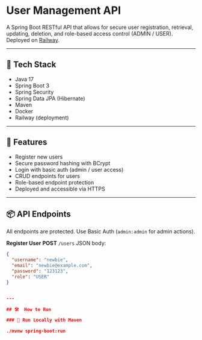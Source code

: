 # User Management API

A Spring Boot RESTful API that allows for secure user registration, retrieval, updating, deletion, and role-based access control (ADMIN / USER).  
Deployed on [Railway](https://user-management-api-production-7709.up.railway.app).

---

## 🧰 Tech Stack

- Java 17
- Spring Boot 3
- Spring Security
- Spring Data JPA (Hibernate)
- Maven
- Docker
- Railway (deployment)

---

## 🚀 Features

- Register new users
- Secure password hashing with BCrypt
- Login with basic auth (admin / user access)
- CRUD endpoints for users
- Role-based endpoint protection
- Deployed and accessible via HTTPS

---

## 📦 API Endpoints

All endpoints are protected. Use Basic Auth (`admin:admin` for admin actions).

**Register User**
**POST** `/users`
JSON body:

```json
{
  "username": "newbie",
  "email": "newbie@example.com",
  "password": "123123",
  "role": "USER"
}


---

## 🛠️  How to Run

### 🧪 Run Locally with Maven

./mvnw spring-boot:run
